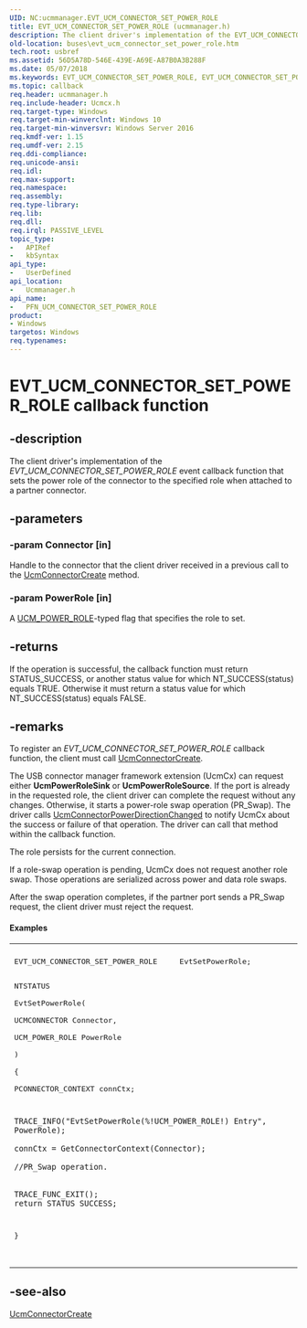 ```yaml
---
UID: NC:ucmmanager.EVT_UCM_CONNECTOR_SET_POWER_ROLE
title: EVT_UCM_CONNECTOR_SET_POWER_ROLE (ucmmanager.h)
description: The client driver's implementation of the EVT_UCM_CONNECTOR_SET_POWER_ROLE event callback function that sets the power role of the connector to the specified role when attached to a partner connector.
old-location: buses\evt_ucm_connector_set_power_role.htm
tech.root: usbref
ms.assetid: 56D5A78D-546E-439E-A69E-A87B0A3B288F
ms.date: 05/07/2018
ms.keywords: EVT_UCM_CONNECTOR_SET_POWER_ROLE, EVT_UCM_CONNECTOR_SET_POWER_ROLE callback, EvtSetDataRole, EvtSetDataRole callback function [Buses], PFN_UCM_CONNECTOR_SET_POWER_ROLE, PFN_UCM_CONNECTOR_SET_POWER_ROLE callback function pointer [Buses], buses.evt_ucm_connector_set_power_role, ucmmanager/EvtSetDataRole
ms.topic: callback
req.header: ucmmanager.h
req.include-header: Ucmcx.h
req.target-type: Windows
req.target-min-winverclnt: Windows 10
req.target-min-winversvr: Windows Server 2016
req.kmdf-ver: 1.15
req.umdf-ver: 2.15
req.ddi-compliance: 
req.unicode-ansi: 
req.idl: 
req.max-support: 
req.namespace: 
req.assembly: 
req.type-library: 
req.lib: 
req.dll: 
req.irql: PASSIVE_LEVEL
topic_type:
-	APIRef
-	kbSyntax
api_type:
-	UserDefined
api_location:
-	Ucmmanager.h
api_name:
-	PFN_UCM_CONNECTOR_SET_POWER_ROLE
product:
- Windows
targetos: Windows
req.typenames: 
---
```


# EVT_UCM_CONNECTOR_SET_POWER_ROLE callback function


## -description


The client driver's implementation of the <i>EVT_UCM_CONNECTOR_SET_POWER_ROLE</i> event callback function that sets the power  role of the connector to the specified role when attached to a partner connector.  


## -parameters




### -param Connector [in]

Handle to the connector that the client driver received in a previous call to  the <a href="https://msdn.microsoft.com/library/windows/hardware/mt187909">UcmConnectorCreate</a> method.


### -param PowerRole [in]

A <a href="https://msdn.microsoft.com/library/windows/hardware/mt187944">UCM_POWER_ROLE</a>-typed flag that specifies the role to set.


## -returns



If the operation is successful, the callback function must return STATUS_SUCCESS, or another status value for which NT_SUCCESS(status) equals TRUE. Otherwise it must return a status value for which NT_SUCCESS(status) equals FALSE.




## -remarks



To register an <i>EVT_UCM_CONNECTOR_SET_POWER_ROLE</i> callback function, the client must call <a href="https://msdn.microsoft.com/library/windows/hardware/mt187909">UcmConnectorCreate</a>.

The USB connector manager framework extension (UcmCx) can request either <b>UcmPowerRoleSink</b> or  <b>UcmPowerRoleSource</b>. If the port is already in the requested role, the client driver can complete the request without any changes. Otherwise, it starts a power-role swap operation (PR_Swap). The driver calls <a href="https://msdn.microsoft.com/library/windows/hardware/mt187914">UcmConnectorPowerDirectionChanged</a> to notify UcmCx about the success or failure of that operation. 
The driver can call that method within the callback function.

The role persists for the current connection.  

If a role-swap operation is pending, UcmCx does not request another role swap. Those operations are serialized across power and data role swaps.

After the swap operation completes, if the partner port sends a PR_Swap request, the client driver must reject the request. 


#### Examples

<div class="code"><span codelanguage=""><table>
<tr>
<th></th>
</tr>
<tr>
<td>
<pre>
EVT_UCM_CONNECTOR_SET_POWER_ROLE     EvtSetPowerRole;  

NTSTATUS  
EvtSetPowerRole(  
    UCMCONNECTOR Connector,  
    UCM_POWER_ROLE PowerRole  
    )  
{  
    PCONNECTOR_CONTEXT connCtx;  
  
    TRACE_INFO("EvtSetPowerRole(%!UCM_POWER_ROLE!) Entry", PowerRole);  
  
    connCtx = GetConnectorContext(Connector);  

    //PR_Swap operation.  
  
  
    TRACE_FUNC_EXIT();  
    return STATUS_SUCCESS;  
}  
</pre>
</td>
</tr>
</table></span></div>



## -see-also




<a href="https://msdn.microsoft.com/library/windows/hardware/mt187909">UcmConnectorCreate</a>
 

 

